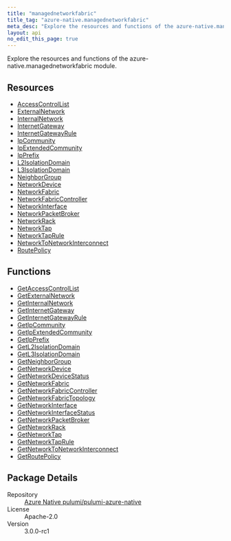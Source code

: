 ```yaml
---
title: "managednetworkfabric"
title_tag: "azure-native.managednetworkfabric"
meta_desc: "Explore the resources and functions of the azure-native.managednetworkfabric module."
layout: api
no_edit_this_page: true
---
```


<!-- WARNING: this file was generated by Pulumi Docs Generator. -->
<!-- Do not edit by hand unless you're certain you know what you are doing! -->

Explore the resources and functions of the azure-native.managednetworkfabric module.

<h2 id="resources">Resources</h2>
<ul class="api">
    <li><a href="accesscontrollist/" title="AccessControlList">AccessControlList</a></li>
    <li><a href="externalnetwork/" title="ExternalNetwork">ExternalNetwork</a></li>
    <li><a href="internalnetwork/" title="InternalNetwork">InternalNetwork</a></li>
    <li><a href="internetgateway/" title="InternetGateway">InternetGateway</a></li>
    <li><a href="internetgatewayrule/" title="InternetGatewayRule">InternetGatewayRule</a></li>
    <li><a href="ipcommunity/" title="IpCommunity">IpCommunity</a></li>
    <li><a href="ipextendedcommunity/" title="IpExtendedCommunity">IpExtendedCommunity</a></li>
    <li><a href="ipprefix/" title="IpPrefix">IpPrefix</a></li>
    <li><a href="l2isolationdomain/" title="L2IsolationDomain">L2IsolationDomain</a></li>
    <li><a href="l3isolationdomain/" title="L3IsolationDomain">L3IsolationDomain</a></li>
    <li><a href="neighborgroup/" title="NeighborGroup">NeighborGroup</a></li>
    <li><a href="networkdevice/" title="NetworkDevice">NetworkDevice</a></li>
    <li><a href="networkfabric/" title="NetworkFabric">NetworkFabric</a></li>
    <li><a href="networkfabriccontroller/" title="NetworkFabricController">NetworkFabricController</a></li>
    <li><a href="networkinterface/" title="NetworkInterface">NetworkInterface</a></li>
    <li><a href="networkpacketbroker/" title="NetworkPacketBroker">NetworkPacketBroker</a></li>
    <li><a href="networkrack/" title="NetworkRack">NetworkRack</a></li>
    <li><a href="networktap/" title="NetworkTap">NetworkTap</a></li>
    <li><a href="networktaprule/" title="NetworkTapRule">NetworkTapRule</a></li>
    <li><a href="networktonetworkinterconnect/" title="NetworkToNetworkInterconnect">NetworkToNetworkInterconnect</a></li>
    <li><a href="routepolicy/" title="RoutePolicy">RoutePolicy</a></li>
</ul>

<h2 id="functions">Functions</h2>
<ul class="api">
    <li><a href="getaccesscontrollist/" title="GetAccessControlList">GetAccessControlList</a></li>
    <li><a href="getexternalnetwork/" title="GetExternalNetwork">GetExternalNetwork</a></li>
    <li><a href="getinternalnetwork/" title="GetInternalNetwork">GetInternalNetwork</a></li>
    <li><a href="getinternetgateway/" title="GetInternetGateway">GetInternetGateway</a></li>
    <li><a href="getinternetgatewayrule/" title="GetInternetGatewayRule">GetInternetGatewayRule</a></li>
    <li><a href="getipcommunity/" title="GetIpCommunity">GetIpCommunity</a></li>
    <li><a href="getipextendedcommunity/" title="GetIpExtendedCommunity">GetIpExtendedCommunity</a></li>
    <li><a href="getipprefix/" title="GetIpPrefix">GetIpPrefix</a></li>
    <li><a href="getl2isolationdomain/" title="GetL2IsolationDomain">GetL2IsolationDomain</a></li>
    <li><a href="getl3isolationdomain/" title="GetL3IsolationDomain">GetL3IsolationDomain</a></li>
    <li><a href="getneighborgroup/" title="GetNeighborGroup">GetNeighborGroup</a></li>
    <li><a href="getnetworkdevice/" title="GetNetworkDevice">GetNetworkDevice</a></li>
    <li><a href="getnetworkdevicestatus/" title="GetNetworkDeviceStatus">GetNetworkDeviceStatus</a></li>
    <li><a href="getnetworkfabric/" title="GetNetworkFabric">GetNetworkFabric</a></li>
    <li><a href="getnetworkfabriccontroller/" title="GetNetworkFabricController">GetNetworkFabricController</a></li>
    <li><a href="getnetworkfabrictopology/" title="GetNetworkFabricTopology">GetNetworkFabricTopology</a></li>
    <li><a href="getnetworkinterface/" title="GetNetworkInterface">GetNetworkInterface</a></li>
    <li><a href="getnetworkinterfacestatus/" title="GetNetworkInterfaceStatus">GetNetworkInterfaceStatus</a></li>
    <li><a href="getnetworkpacketbroker/" title="GetNetworkPacketBroker">GetNetworkPacketBroker</a></li>
    <li><a href="getnetworkrack/" title="GetNetworkRack">GetNetworkRack</a></li>
    <li><a href="getnetworktap/" title="GetNetworkTap">GetNetworkTap</a></li>
    <li><a href="getnetworktaprule/" title="GetNetworkTapRule">GetNetworkTapRule</a></li>
    <li><a href="getnetworktonetworkinterconnect/" title="GetNetworkToNetworkInterconnect">GetNetworkToNetworkInterconnect</a></li>
    <li><a href="getroutepolicy/" title="GetRoutePolicy">GetRoutePolicy</a></li>
</ul>

<h2 id="package-details">Package Details</h2>
<dl class="package-details">
	<dt>Repository</dt>
	<dd><a href="https://github.com/pulumi/pulumi-azure-native">Azure Native pulumi/pulumi-azure-native</a></dd>
	<dt>License</dt>
	<dd>Apache-2.0</dd>
	<dt>Version</dt>
	<dd>3.0.0-rc1</dd>
</dl>

